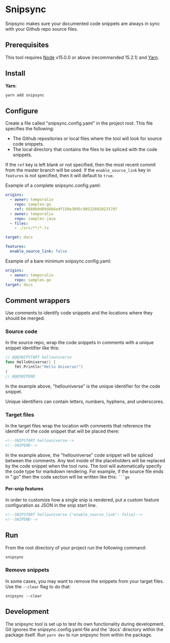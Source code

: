 # Snipsync

Snipsync makes sure your documented code snippets are always in sync with your Github repo source files.

## Prerequisites

This tool requires [Node](https://nodejs.org/) v15.0.0 or above (recommended 15.2.1) and [Yarn](https://yarnpkg.com/).

## Install

**Yarn**:

```bash
yarn add snipsync
```

## Configure

Create a file called "snipsync.config.yaml" in the project root.
This file specifies the following:

- The Github repositories or local files where the tool will look for source code snippets.
- The local directory that contains the files to be spliced with the code snippets.

If the `ref` key is left blank or not specified, then the most recent commit from the master branch will be used.
If the `enable_source_link` key in `features` is not specified, then it will default to `true`.

Example of a complete snipsync.config.yaml:

```yaml
origins:
  - owner: temporalio
    repo: samples-go
    ref: 6880b0d09ddb6edf150e3095c90522602022578f
  - owner: temporalio
    repo: samples-java
  - files:
    - ./src/**/*.ts

target: docs

features:
  enable_source_link: false
```

Example of a bare minimum snipsync.config.yaml:

```yaml
origins:
  - owner: temporalio
    repo: samples-go
target: docs
```

## Comment wrappers

Use comments to identify code snippets and the locations where they should be merged.

### Source code

In the source repo, wrap the code snippets in comments with a unique snippet identifier like this:

```go
// @@@SNIPSTART hellouniverse
func HelloUniverse() {
	fmt.Println("Hello Universe!")
}
// @@@SNIPEND
```

In the example above, "hellouniverse" is the unique identifier for the code snippet.

Unique identifiers can contain letters, numbers, hyphens, and underscores.

### Target files

In the target files wrap the location with comments that reference the identifier of the code snippet that will be placed there:

```md
<!--SNIPSTART hellouniverse-->
<!--SNIPEND-->
```

In the example above, the "hellouniverse" code snippet will be spliced between the comments.
Any text inside of the placeholders will be replaced by the code snippet when the tool runs.
The tool will automatically specify the code type for markdown rendering.
For example, if the source file ends in ".go" then the code section will be written like this: ` ```go `

#### Per-snip features

In order to customize how a single snip is rendered, put a custom feature configuration as JSON in the snip start line.

```md
<!--SNIPSTART hellouniverse {"enable_source_link": false}-->
<!--SNIPEND-->
```

## Run

From the root directory of your project run the following command:

```bash
snipsync
```

### Remove snippets

In some cases, you may want to remove the snippets from your target files.
Use the `--clear` flag to do that:

```
snipsync --clear
```

## Development

The snipsync tool is set up to test its own functionality during development.
Git ignores the snipsync.config.yaml file and the 'docs' directory within the package itself.
Run `yarn dev` to run snipsync from within the package.
